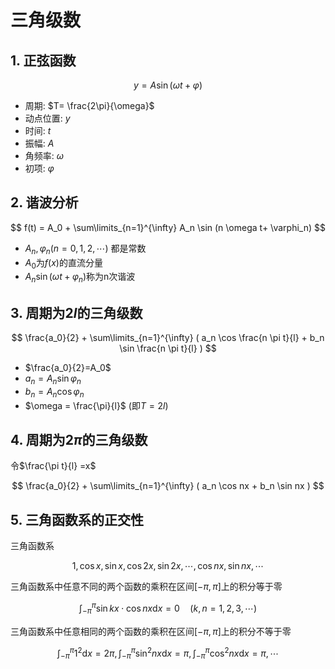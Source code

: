 # 三角级数

## 1. 正弦函数

$$
y = A \sin ( \omega t + \varphi )
$$

- 周期: $T= \frac{2\pi}{\omega}$
- 动点位置: $y$
- 时间: $t$
- 振幅: $A$
- 角频率: $\omega$
- 初项: $\varphi$

## 2. 谐波分析

$$
f(t) = A_0 + \sum\limits_{n=1}^{\infty} A_n \sin (n \omega t+ \varphi_n)
$$

- $A_n, \varphi_n (n=0,1,2, \cdots)$ 都是常数
- $A_0$为$f(x)$的直流分量
- $A_n \sin( \omega t + \varphi_n)$称为n次谐波

## 3. 周期为$2l$的三角级数

$$
\frac{a_0}{2} + \sum\limits_{n=1}^{\infty} ( a_n \cos \frac{n \pi t}{l} + b_n \sin \frac{n \pi t}{l} )
$$

- $\frac{a_0}{2}=A_0$
- $a_n= A_n \sin \varphi_n$
- $b_n= A_n \cos \varphi_n$
- $\omega = \frac{\pi}{l}$ (即$T= 2l$)

## 4. 周期为$2\pi$的三角级数

令$\frac{\pi t}{l} =x$

$$
\frac{a_0}{2} + \sum\limits_{n=1}^{\infty} ( a_n \cos nx + b_n \sin nx )
$$

## 5. 三角函数系的正交性

三角函数系

$$
1, \cos x, \sin x , \cos 2x, \sin 2x, \cdots, \cos nx, \sin nx , \cdots
$$

三角函数系中任意不同的两个函数的乘积在区间$[-\pi, \pi]$上的积分等于零

$$
\int_{-\pi}^{\pi} \sin kx \cdot \cos nx \mathrm{d}x =0  \quad (k,n = 1,2,3, \cdots)
$$

三角函数系中任意相同的两个函数的乘积在区间$[-\pi, \pi]$上的积分不等于零

$$
\int_{-\pi}^{\pi} 1^2 \mathrm{d}x =2 \pi,
\int_{-\pi}^{\pi} \sin^2nx \mathrm{d}x = \pi,
\int_{-\pi}^{\pi} \cos^2nx \mathrm{d}x = \pi,
\cdots
$$
